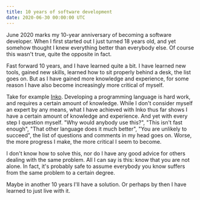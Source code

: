 ```yaml
---
title: 10 years of software development
date: 2020-06-30 00:00:00 UTC
---
```


<!-- vale off -->

June 2020 marks my 10-year anniversary of becoming a software developer. When I
first started out I just turned 18 years old, and yet somehow thought I knew
everything better than everybody else. Of course this wasn't true, quite the
opposite in fact.

Fast forward 10 years, and I have learned quite a bit. I have learned new tools,
gained new skills, learned how to sit properly behind a desk, the list goes on.
But as I have gained more knowledge and experience, for some reason I have also
become increasingly more critical of myself.

Take for example [Inko](https://inko-lang.org/). Developing a programming
language is hard work, and requires a certain amount of knowledge. While I don't
consider myself an expert by any means, what I have achieved with Inko thus far
shows I have a certain amount of knowledge and experience. And yet with every
step I question myself. "Why would anybody use this?", "This isn't fast enough",
"That other language does it much better", "You are unlikely to succeed", the
list of questions and comments in my head goes on. Worse, the more progress I
make, the more critical I seem to become.

I don't know how to solve this, nor do I have any good advice for others dealing
with the same problem. All I can say is this: know that you are not alone. In
fact, it's probably safe to assume everybody you know suffers from the same
problem to a certain degree.

Maybe in another 10 years I'll have a solution. Or perhaps by then I have
learned to just live with it.
